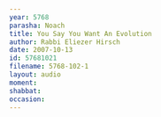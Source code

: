```yaml
---
year: 5768
parasha: Noach
title: You Say You Want An Evolution
author: Rabbi Eliezer Hirsch
date: 2007-10-13
id: 57681021
filename: 5768-102-1
layout: audio
moment: 
shabbat: 
occasion: 
---
```

